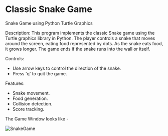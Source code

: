 <h1> Classic Snake Game </h1>

Snake Game using Python Turtle Graphics

Description:
This program implements the classic Snake game using the Turtle graphics library in Python. The player controls a snake that moves around the screen, eating food represented by dots. As the snake eats food, it grows longer. The game ends if the snake runs into the wall or itself.

Controls:
- Use arrow keys to control the direction of the snake.
- Press 'q' to quit the game.

Features:
- Snake movement.
- Food generation.
- Collision detection.
- Score tracking.

The Game Window looks like -

![SnakeGame](https://github.com/meenakshi0407/Classic-Snake-Game/assets/143179982/80986a71-0adf-458e-b84a-b24157f6f7af)

